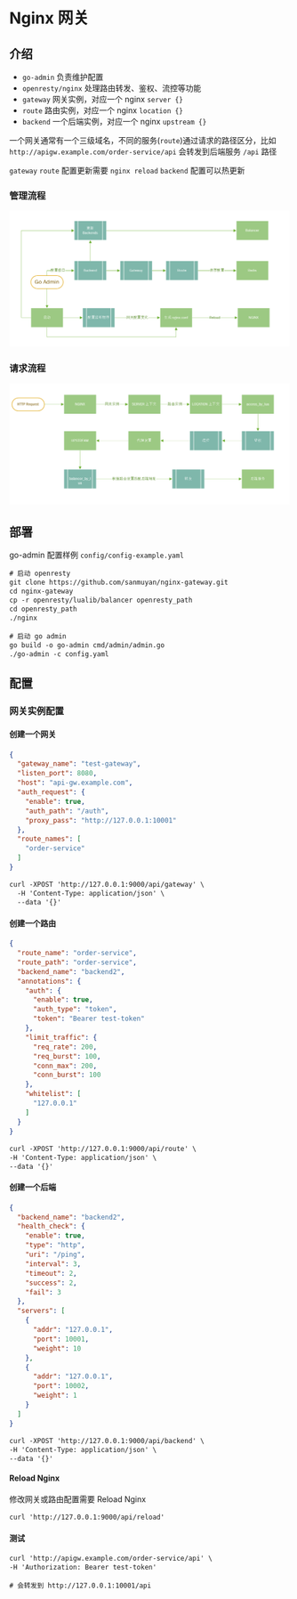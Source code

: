 # Nginx 网关

## 介绍

- `go-admin` 负责维护配置
- `openresty/nginx` 处理路由转发、鉴权、流控等功能
- `gateway` 网关实例，对应一个 nginx `server {}`
- `route` 路由实例，对应一个 nginx `location {}`
- `backend` 一个后端实例，对应一个 nginx `upstream {}`

一个网关通常有一个三级域名，不同的服务(`route`)通过请求的路径区分，比如`http://apigw.example.com/order-service/api` 会转发到后端服务 `/api` 路径

`gateway` `route` 配置更新需要 `nginx reload` `backend` 配置可以热更新

### 管理流程

![admin.png](admin.png)

### 请求流程

![request.png](request.png)

## 部署

go-admin 配置样例 `config/config-example.yaml`

```shell
# 启动 openresty
git clone https://github.com/sanmuyan/nginx-gateway.git
cd nginx-gateway
cp -r openresty/lualib/balancer openresty_path
cd openresty_path
./nginx

# 启动 go admin
go build -o go-admin cmd/admin/admin.go
./go-admin -c config.yaml
```

## 配置

### 网关实例配置

#### 创建一个网关

```json
{
  "gateway_name": "test-gateway",
  "listen_port": 8080,
  "host": "api-gw.example.com",
  "auth_request": {
    "enable": true,
    "auth_path": "/auth",
    "proxy_pass": "http://127.0.0.1:10001"
  },
  "route_names": [
    "order-service"
  ]
}
```

```shell
curl -XPOST 'http://127.0.0.1:9000/api/gateway' \
  -H 'Content-Type: application/json' \
  --data '{}'
```

#### 创建一个路由

```json
{
  "route_name": "order-service",
  "route_path": "order-service",
  "backend_name": "backend2",
  "annotations": {
    "auth": {
      "enable": true,
      "auth_type": "token",
      "token": "Bearer test-token"
    },
    "limit_traffic": {
      "req_rate": 200,
      "req_burst": 100,
      "conn_max": 200,
      "conn_burst": 100
    },
    "whitelist": [
      "127.0.0.1"
    ]
  }
}
```

```shell
curl -XPOST 'http://127.0.0.1:9000/api/route' \
-H 'Content-Type: application/json' \
--data '{}'
```

#### 创建一个后端

```json
{
  "backend_name": "backend2",
  "health_check": {
    "enable": true,
    "type": "http",
    "uri": "/ping",
    "interval": 3,
    "timeout": 2,
    "success": 2,
    "fail": 3
  },
  "servers": [
    {
      "addr": "127.0.0.1",
      "port": 10001,
      "weight": 10
    },
    {
      "addr": "127.0.0.1",
      "port": 10002,
      "weight": 1
    }
  ]
}
```

```shell
curl -XPOST 'http://127.0.0.1:9000/api/backend' \
-H 'Content-Type: application/json' \
--data '{}'
```

#### Reload Nginx

修改网关或路由配置需要 Reload Nginx

```shell
curl 'http://127.0.0.1:9000/api/reload'
```

#### 测试

```shell
curl 'http://apigw.example.com/order-service/api' \
-H 'Authorization: Bearer test-token'

# 会转发到 http://127.0.0.1:10001/api
```
